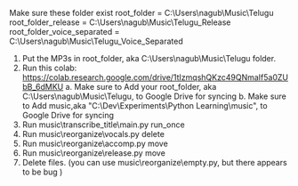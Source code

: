 

Make sure these folder exist
    root_folder = C:\Users\nagub\Music\Telugu
    root_folder_release = C:\Users\nagub\Music\Telugu_Release
    root_folder_voice_separated = C:\Users\nagub\Music\Telugu_Voice_Separated

1. Put the MP3s in root_folder, aka C:\Users\nagub\Music\Telugu folder.
2. Run this colab: https://colab.research.google.com/drive/1tIzmqshQKzc49QNmaIf5a0ZUbB_6dMKU
    a. Make sure to Add your root_folder, aka C:\Users\nagub\Music\Telugu, to Google Drive for syncing
    b. Make sure to Add music,aka "C:\Dev\Experiments\Python Learning\music", to Google Drive for syncing
3. Run music\transcribe_title\main.py run_once
4. Run music\reorganize\vocals.py delete
5. Run music\reorganize\accomp.py move
6. Run music\reorganize\release.py move
7. Delete files. (you can use music\reorganize\empty.py, but there appears to be bug )
